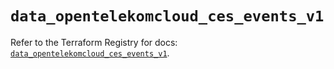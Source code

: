 # `data_opentelekomcloud_ces_events_v1`

Refer to the Terraform Registry for docs: [`data_opentelekomcloud_ces_events_v1`](https://registry.terraform.io/providers/opentelekomcloud/opentelekomcloud/1.36.43/docs/data-sources/ces_events_v1).
